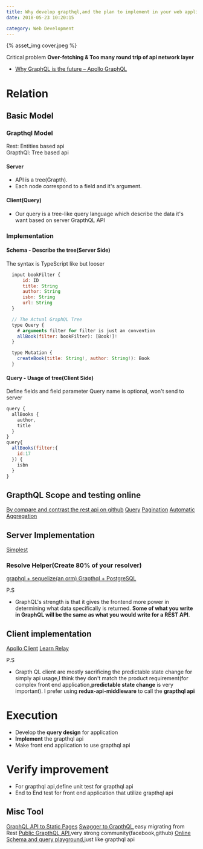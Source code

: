 ```yaml
---
title: Why develop grapthql,and the plan to implement in your web application when your application is supporting REST
date: 2018-05-23 10:20:15

category: Web Development
---
```


{% asset_img cover.jpeg %}

Critical problem **Over-fetching & Too many round trip of api network layer**

- [Why GraphQL is the future – Apollo GraphQL](https://dev-blog.apollodata.com/why-graphql-is-the-future-3bec28193807)

# Relation

## Basic Model

### Grapthql Model

Rest: Entities based api  
GrapthQl: Tree based api

#### Server

- API is a tree(Grapth).
- Each node correspond to a field and it's argument.

#### Client(Query)

- Our query is a tree-like query language which describe the data it's want based on server GrapthQL API

### Implementation

#### Schema - Describe the tree(Server Side)

The syntax is TypeScript like but looser

```javascript
  input bookFilter {
      id: ID
      title: String
      author: String
      isbn: String
      url: String
  }

  // The Actual GraphQL Tree
  type Query {
    # arguments filter for filter is just an convention
    allBook(filter: bookFilter): [Book!]!
  }

  type Mutation {
    createBook(title: String!, author: String!): Book
  }
```

#### Query - Usage of tree(Client Side)

Define fields and field parameter
Query name is optional, won't send to server

```javascript
query {
  allBooks {
    author,
    title
  }
}
query{
  allBooks(filter:{
    id:17
  }) {
    isbn
  }
}
```

## GrapthQL Scope and testing online

[By compare and contrast the rest api on github](https://developer.github.com/v4/guides/migrating-from-rest/)
[Query](https://graphql.org/learn/queries)
[Pagination](https://graphql.org/learn/pagination/)
[Automatic Aggregation](https://stackoverflow.com/questions/34321688/can-graphql-return-aggregate-counts)

## Server Implementation

[Simplest](https://github.com/hemanth/graphql-demo)

### Resolve Helper(Create 80% of your resolver)

[graphql + sequelize(an orm) ](https://github.com/mickhansen/graphql-sequelize)
[Grapthql + PostgreSQL](https://github.com/graphile/postgraphile)

P.S

- GraphQL's strength is that it gives the frontend more power in determining what data specifically is returned. **Some of what you write in GraphQL will be the same as what you would write for a REST API**.

## Client implementation

[Apollo Client](https://www.apollographql.com/docs/react/)
[Learn Relay](https://www.learnrelay.org/)

P.S

- Grapth QL client are mostly sacrificing the predictable state change for simply api usage,I think they don't match the product requirement(for complex front end application,**predictable state change** is very important). I prefer using **redux-api-middleware** to call the **grapthql api**

# Execution

- Develop the **query design** for application
- **Implement** the grapthql api
- Make front end application to use grapthql api

# Verify improvement

- For grapthql api,define unit test for grapthql api
- End to End test for front end application that utilize grapthql api

## Misc Tool

[GraphQL API to Static Pages](https://github.com/2fd/graphdoc)
[Swagger to GrapthQL](https://github.com/yarax/swagger-to-graphql),easy migrating from Rest
[Public GrapthQL API](https://github.com/APIs-guru/graphql-apis),very strong community(facebook,github)
[Online Schema and query playground](https://launchpad.graphql.com/zr173pnqx7),just like grapthql api
